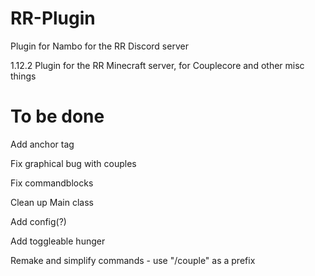 # RR-Plugin
Plugin for Nambo for the RR Discord server

1.12.2 Plugin for the RR Minecraft server, for Couplecore and other misc things

# To be done

Add anchor tag

Fix graphical bug with couples

Fix commandblocks

Clean up Main class

Add config(?)

Add toggleable hunger

Remake and simplify commands - use "/couple"  as a prefix